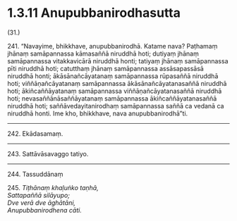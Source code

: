 # 1.3.11 Anupubbanirodhasutta

(31.)

241\. “Navayime, bhikkhave, anupubbanirodhā. Katame nava? Paṭhamaṃ jhānaṃ samāpannassa kāmasaññā niruddhā hoti; dutiyaṃ jhānaṃ samāpannassa vitakkavicārā niruddhā honti; tatiyaṃ jhānaṃ samāpannassa pīti niruddhā hoti; catutthaṃ jhānaṃ samāpannassa assāsapassāsā niruddhā honti; ākāsānañcāyatanaṃ samāpannassa rūpasaññā niruddhā hoti; viññāṇañcāyatanaṃ samāpannassa ākāsānañcāyatanasaññā niruddhā hoti; ākiñcaññāyatanaṃ samāpannassa viññāṇañcāyatanasaññā niruddhā hoti; nevasaññānāsaññāyatanaṃ samāpannassa ākiñcaññāyatanasaññā niruddhā hoti; saññāvedayitanirodhaṃ samāpannassa saññā ca vedanā ca niruddhā honti. Ime kho, bhikkhave, nava anupubbanirodhā”ti.

---

242\. Ekādasamaṃ.

---

243\. Sattāvāsavaggo tatiyo.

---

244\. Tassuddānaṃ

245\. _Tiṭhānaṃ khaḷuṅko taṇhā,_  
_Sattapaññā silāyupo;_  
_Dve verā dve āghātāni,_  
_Anupubbanirodhena cāti._
